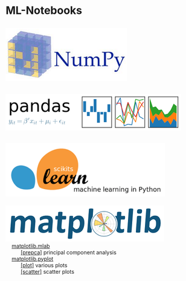 # ML-Notebooks  
[![Image Alt Text](images/NumPy.png)](numpy)  
-------------------------------------------------------------------------------------------  
[![Image Alt Text](images/Pandas.png)](pandas)  
-------------------------------------------------------------------------------------------  
[![Image Alt Text](images/scikit-learn.png)](scikit-learn)  
-------------------------------------------------------------------------------------------  
[![Image Alt Text](images/Matplotlib.png)](matplotlib)  
&nbsp;&nbsp;&nbsp;&nbsp;[matplotlib.mlab](matplotlib/matplotlib101.ipynb)  
&nbsp;&nbsp;&nbsp;&nbsp;&nbsp;&nbsp;&nbsp;&nbsp;&nbsp;&nbsp;[[prepca]](matplotlib/matplotlib101.ipynb) principal component analysis  
&nbsp;&nbsp;&nbsp;&nbsp;[matplotlib.pyplot](matplotlib/matplotlib101.ipynb)  
&nbsp;&nbsp;&nbsp;&nbsp;&nbsp;&nbsp;&nbsp;&nbsp;&nbsp;&nbsp;[[plot]](matplotlib/matplotlib101.ipynb) various plots   
&nbsp;&nbsp;&nbsp;&nbsp;&nbsp;&nbsp;&nbsp;&nbsp;&nbsp;&nbsp;[[scatter]](matplotlib/matplotlib101.ipynb) scatter plots  
